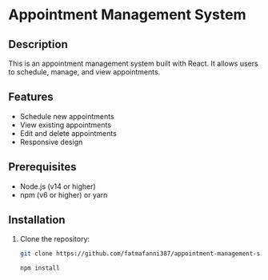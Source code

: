 # Appointment Management System

## Description
This is an appointment management system built with React. It allows users to schedule, manage, and view appointments.

## Features
- Schedule new appointments
- View existing appointments
- Edit and delete appointments
- Responsive design

## Prerequisites
- Node.js (v14 or higher)
- npm (v6 or higher) or yarn

## Installation

1. Clone the repository:
   ```bash
   git clone https://github.com/fatmafanni387/appointment-management-system.git

   npm install
